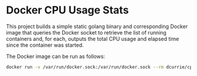 # Docker CPU Usage Stats

This project builds a simple static golang binary and corresponding Docker image that queries the Docker socket to retrieve the list of running containers and, for each, outputs the total CPU usage and elapsed time since the container was started.

The Docker image can be run as follows:
```bash
docker run -v /var/run/docker.sock:/var/run/docker.sock --rm dcurrie/cpu-usage
